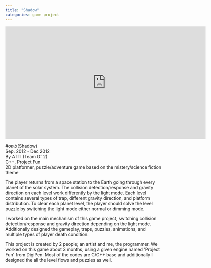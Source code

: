 ```yaml
---
title: "Shadow"
categories: game project
---
```


<iframe src="https://youtu.be/embed/6ixNLrx-PT4?list=PLb1paRaCLIPrr_vOv2o0-PvDDWY467yMn" width="640" height="360" frameborder="0"> </iframe>

#σκιά(Shadow)  
Sep. 2012 - Dec 2012  
By ATTI (Team Of 2)  
C++, Project Fun  
2D platformer, puzzle/adventure game based on the mistery/science fiction theme  

The player returns from a space station to the Earth going through every planet of the solar system. The collision detection/response and gravity direction on each level work differently by the light mode. Each level contains several types of trap, different gravity direction, and platform distribution. To clear each planet level, the player should solve the level puzzle by switching the light mode either normal or dimming mode. 

I worked on the main mechanism of this game project, switching collision detection/response and gravity direction depending on the light mode. Additionally designed the gameplay, traps, puzzles, animations, and multiple types of player death condition.

This project is created by 2 people; an artist and me, the programmer. We worked on this game about 3 months, using a given engine named 'Project Fun' from DigiPen.
Most of the codes are C/C++ base and additionally I designed the all the level flows and puzzles as well.